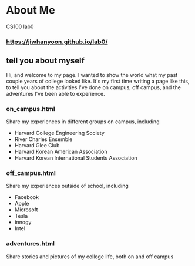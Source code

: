 # About Me
CS100 lab0
### https://jiwhanyoon.github.io/lab0/

## tell you about myself
Hi, and welcome to my page. I wanted to show the world what my past couple years of college looked like. It's my first time writing a page like this, to tell you about the activities I've done on campus, off campus, and the adventures I've been able to experience. 

### on_campus.html
Share my experiences in different groups on campus, including
- Harvard College Engineering Society
- River Charles Ensemble
- Harvard Glee Club
- Harvard Korean American Association
- Harvard Korean International Students Association

### off_campus.html
Share my experiences outside of school, including
- Facebook
- Apple
- Microsoft
- Tesla
- innogy
- Intel

### adventures.html
Share stories and pictures of my college life, both on and off campus


